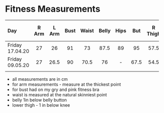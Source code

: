 # Fitness Measurements

| Day | R Arm | L Arm | Bust | Waist | Belly | Hips | But |R Thigh | L Thigh| R Top knee  | R Top knee |
|:---|:----:|:----:|:----:|:----:|:----:|:----:|:----:|:----:|:----:|:----:| :----:|
| Friday 17.04.20 | 27 | 26  | 91  | 73  | 87.5  | 89  | 95  | 57.5  | 57.5 | 41  |  41 |
| Friday 09.05.20 | 27 | 26.5  | 90  | 70.5  | 76 | -  |  67.5  | 54.5  | 55 | 41.5  |  40 |
|   |   |   |   |   |   |   |   |   |   |   |


- all measurements are in cm
- for arm measurements - measure at the thickest point
- for bust had on my gry and pink fitness bra
- waist is measured at the natural skinniest point
- belly 1in below belly button
- lower thigh - 1 in below knee